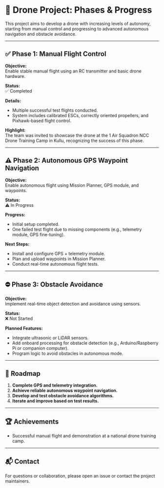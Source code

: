 # 🚀 Drone Project: Phases & Progress

This project aims to develop a drone with increasing levels of autonomy, starting from manual control and progressing to advanced autonomous navigation and obstacle avoidance.

---

## ✅ Phase 1: Manual Flight Control

**Objective:**  
Enable stable manual flight using an RC transmitter and basic drone hardware.

**Status:**  
✅ Completed

**Details:**
- Multiple successful test flights conducted.
- System includes calibrated ESCs, correctly oriented propellers, and Pixhawk-based flight control.

**Highlight:**  
The team was invited to showcase the drone at the 1 Air Squadron NCC Drone Training Camp in Kullu, recognizing the success of this phase.

---

## ⚠️ Phase 2: Autonomous GPS Waypoint Navigation

**Objective:**  
Enable autonomous flight using Mission Planner, GPS module, and waypoints.

**Status:**  
⚠️ In Progress

**Progress:**
- Initial setup completed.
- One failed test flight due to missing components (e.g., telemetry module, GPS fine-tuning).

**Next Steps:**
- Install and configure GPS + telemetry module.
- Plan and upload waypoints in Mission Planner.
- Conduct real-time autonomous flight tests.

---

## ⛔ Phase 3: Obstacle Avoidance

**Objective:**  
Implement real-time object detection and avoidance using sensors.

**Status:**  
❌ Not Started

**Planned Features:**
- Integrate ultrasonic or LiDAR sensors.
- Add onboard processing for obstacle detection (e.g., Arduino/Raspberry Pi or companion computer).
- Program logic to avoid obstacles in autonomous mode.

---

## 📅 Roadmap

1. **Complete GPS and telemetry integration.**
2. **Achieve reliable autonomous waypoint navigation.**
3. **Develop and test obstacle avoidance algorithms.**
4. **Iterate and improve based on test results.**

---

## 🏆 Achievements

- Successful manual flight and demonstration at a national drone training camp.

---

## 📬 Contact

For questions or collaboration, please open an issue or contact the project maintainers.
